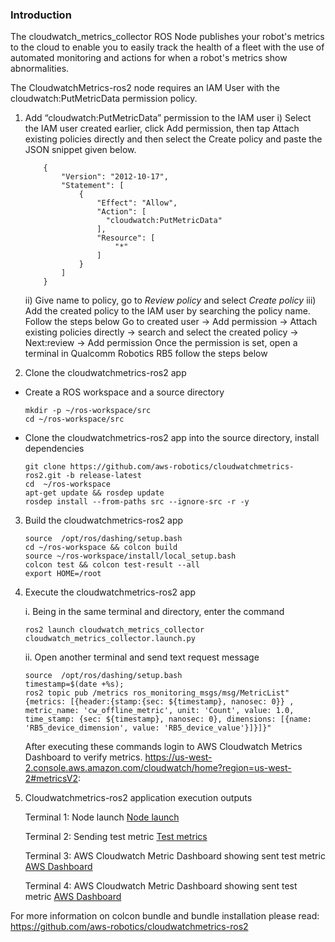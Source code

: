 ### Introduction
The cloudwatch_metrics_collector ROS Node publishes your robot's metrics to the cloud to enable you to easily track the health of a fleet with the use of automated monitoring and actions for when a robot's metrics show abnormalities.

The CloudwatchMetrics-ros2 node requires an IAM User with the cloudwatch:PutMetricData permission policy.  

1. Add “cloudwatch:PutMetricData” permission to the IAM user
    i) Select the IAM user created earlier, click Add permission, then tap Attach existing policies directly and then select the Create policy and paste the JSON snippet given below.
    ```
        {
            "Version": "2012-10-17",
            "Statement": [
                {
                    "Effect": "Allow",
                    "Action": [
                      "cloudwatch:PutMetricData"
                    ],
                    "Resource": [
                        "*"
                    ]
                }
            ]
        }
    ```

      ii) Give name to policy, go to _Review policy_ and select _Create policy_ 
        iii) Add the created policy to the IAM user by searching the policy name. Follow the steps below
        Go to created user -> Add permission -> Attach existing policies directly -> search and select the created policy -> Next:review -> Add permission
        Once the permission is set, open a terminal in Qualcomm Robotics RB5 follow the steps below
2. Clone the cloudwatchmetrics-ros2 app
- Create a ROS workspace and a source directory
    ```
    mkdir -p ~/ros-workspace/src 
    cd ~/ros-workspace/src
    ```
- Clone the cloudwatchmetrics-ros2 app into the source directory, install dependencies
    ```
    git clone https://github.com/aws-robotics/cloudwatchmetrics-ros2.git -b release-latest
    cd  ~/ros-workspace 
    apt-get update && rosdep update
    rosdep install --from-paths src --ignore-src -r -y
    ```

3. Build the cloudwatchmetrics-ros2 app
    ```
    source  /opt/ros/dashing/setup.bash
    cd ~/ros-workspace && colcon build
    source ~/ros-workspace/install/local_setup.bash
    colcon test && colcon test-result --all
    export HOME=/root
    ```

4. Execute the cloudwatchmetrics-ros2 app

    i. Being in the same terminal and directory, enter the command 
    ```
    ros2 launch cloudwatch_metrics_collector cloudwatch_metrics_collector.launch.py
    ```
    ii. Open another terminal and send text request message
    ```
    source  /opt/ros/dashing/setup.bash
    timestamp=$(date +%s);
    ros2 topic pub /metrics ros_monitoring_msgs/msg/MetricList"{metrics: [{header:{stamp:{sec: ${timestamp}, nanosec: 0}} , metric_name: 'cw_offline_metric', unit: 'Count', value: 1.0, time_stamp: {sec: ${timestamp}, nanosec: 0}, dimensions: [{name: 'RB5_device_dimension', value: 'RB5_device_value'}]}]}"
    ```

    After executing these commands login to AWS Cloudwatch Metrics Dashboard to verify metrics.   https://us-west-2.console.aws.amazon.com/cloudwatch/home?region=us-west-2#metricsV2: 
    
5. Cloudwatchmetrics-ros2 application execution outputs

    Terminal 1: Node launch
    [Node launch](image/CloudwatchMetrics_Screenshot_1.PNG)

    Terminal 2: Sending test metric
    [Test metrics](image/CloudwatchMetrics_Screenshot_2.PNG)
    
    Terminal 3: AWS Cloudwatch Metric Dashboard showing sent test metric
    [AWS Dashboard](image/CloudwatchMetrics_Screenshot_3.PNG)

    Terminal 4: AWS Cloudwatch Metric Dashboard showing sent test metric
    [AWS Dashboard](image/CloudwatchMetrics_Screenshot_4.PNG)
    
For more information on colcon bundle and bundle installation please read:
https://github.com/aws-robotics/cloudwatchmetrics-ros2





